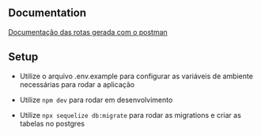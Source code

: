 ## Documentation

[Documentação das rotas gerada com o postman](https://documenter.getpostman.com/view/7189884/SVfTM6eW?version=latest#bb3a62cf-49d3-4785-b872-7f74d340d9b4)

## Setup

- Utilize o arquivo .env.example para configurar as variáveis de ambiente necessárias para rodar a aplicação

- Utilize `npm dev` para rodar em desenvolvimento

- Utilize `npx sequelize db:migrate` para rodar as migrations e criar as tabelas no postgres
